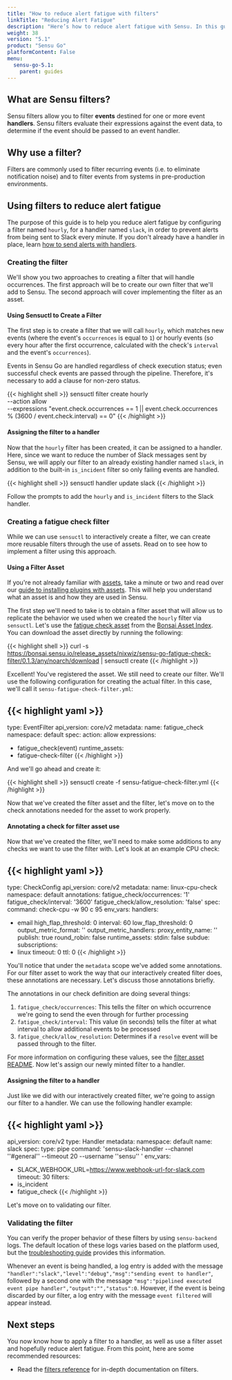 ```yaml
---
title: "How to reduce alert fatigue with filters"
linkTitle: "Reducing Alert Fatigue"
description: "Here’s how to reduce alert fatigue with Sensu. In this guide, you’ll learn about Sensu filters — why to use them, how they reduce alert fatigue, and how to put them into action."
weight: 38
version: "5.1"
product: "Sensu Go"
platformContent: False
menu: 
  sensu-go-5.1:
    parent: guides
---
```


## What are Sensu filters?

Sensu filters allow you to filter **events** destined for one or more event
**handlers**. Sensu filters evaluate their expressions against the event data, to
determine if the event should be passed to an event handler.

## Why use a filter?

Filters are commonly used to filter recurring events (i.e. to eliminate
notification noise) and to filter events from systems in pre-production
environments.

## Using filters to reduce alert fatigue

The purpose of this guide is to help you reduce alert fatigue by configuring a
filter named `hourly`, for a handler named `slack`, in order to prevent alerts
from being sent to Slack every minute. If you don't already have a handler in
place, learn [how to send alerts with handlers][3].

### Creating the filter

We'll show you two approaches to creating a filter that will handle occurrences. The first approach will be to create our own filter that we'll add to Sensu. The second approach will cover implementing the filter as an asset.

#### Using Sensuctl to Create a Filter

The first step is to create a filter that we will call `hourly`, which matches
new events (where the event's `occurrences` is equal to `1`) or hourly events
(so every hour after the first occurrence, calculated with the check's
`interval` and the event's `occurrences`).

Events in Sensu Go are handled regardless of
check execution status; even successful check events are passed through the
pipeline. Therefore, it's necessary to add a clause for non-zero status.

{{< highlight shell >}}
sensuctl filter create hourly \
--action allow \
--expressions "event.check.occurrences == 1 || event.check.occurrences % (3600 / event.check.interval) == 0"
{{< /highlight >}}

#### Assigning the filter to a handler

Now that the `hourly` filter has been created, it can be assigned to a handler.
Here, since we want to reduce the number of Slack messages sent by Sensu, we will apply
our filter to an already existing handler named `slack`, in addition to the
built-in `is_incident` filter so only failing events are handled.

{{< highlight shell >}}
sensuctl handler update slack
{{< /highlight >}}

Follow the prompts to add the `hourly` and `is_incident` filters to the Slack
handler.

### Creating a fatigue check filter

While we can use `sensuctl` to interactively create a filter, we can create more reusable filters through the use of assets. Read on to see how to implement a filter using this approach. 

#### Using a Filter Asset

If you're not already familiar with [assets][asset-reference], take a minute or two and read over our [guide to installing plugins with assets][asset-guide]. This will help you understand what an asset is and how they are used in Sensu. 

The first step we'll need to take is to obtain a filter asset that will allow us to replicate the behavior we used when we created the `hourly` filter via `sensuctl`. Let's use the [fatigue check asset][fatigue-check-asset] from the [Bonsai Asset Index][bonsai-io]. You can download the asset directly by running the following:

{{< highlight shell >}}
curl -s https://bonsai.sensu.io/release_assets/nixwiz/sensu-go-fatigue-check-filter/0.1.3/any/noarch/download | sensuctl create
{{< /highlight >}}

Excellent! You've registered the asset. We still need to create our filter. We'll use the following configuration for creating the actual filter. In this case, we'll call it `sensu-fatigue-check-filter.yml`:

{{< highlight yaml >}}
---
type: EventFilter
api_version: core/v2
metadata:
  name: fatigue_check
  namespace: default
spec:
  action: allow
  expressions:
  - fatigue_check(event)
  runtime_assets:
  - fatigue-check-filter
{{< /highlight >}}

And we'll go ahead and create it:

{{< highlight shell >}}
sensuctl create -f sensu-fatigue-check-filter.yml
{{< /highlight >}}

Now that we've created the filter asset and the filter, let's move on to the check annotations needed for the asset to work properly. 

#### Annotating a check for filter asset use

Now that we've created the filter, we'll need to make some additions to any checks we want to use the filter with. Let's look at an example CPU check:

{{< highlight yaml >}}
---
type: CheckConfig
api_version: core/v2
metadata:
  name: linux-cpu-check
  namespace: default
  annotations:
    fatigue_check/occurrences: '1'
    fatigue_check/interval: '3600'
    fatigue_check/allow_resolution: 'false'
spec:
  command: check-cpu -w 90 c 95
  env_vars: 
  handlers:
  - email
  high_flap_threshold: 0
  interval: 60
  low_flap_threshold: 0
  output_metric_format: ''
  output_metric_handlers: 
  proxy_entity_name: ''
  publish: true
  round_robin: false
  runtime_assets: 
  stdin: false
  subdue: 
  subscriptions:
  - linux
  timeout: 0
  ttl: 0
{{< /highlight >}}

You'll notice that under the `metadata` scope we've added some annotations. For our filter asset to work the way that our interactively created filter does, these annotations are necessary.  Let's discuss those annotations briefly.

The annotations in our check definition are doing several things: 

1. `fatigue_check/occurrences`: This tells the filter on which occurrence we're going to send the even through for further processing
2. `fatigue_check/interval`: This value (in seconds) tells the filter at what interval to allow additional events to be processed
3. `fatigue_check/allow_resolution`: Determines if a `resolve` event will be passed through to the filter.

For more information on configuring these values, see the [filter asset README][fatigue-check-configuration]. Now let's assign our newly minted filter to a handler.

#### Assigning the filter to a handler

Just like we did with our interactively created filter, we're going to assign our filter to a handler. We can use the following handler example:

{{< highlight yaml >}}
---
api_version: core/v2
type: Handler
metadata:
  namespace: default
  name: slack
spec:
  type: pipe
  command: 'sensu-slack-handler --channel ''#general'' --timeout 20 --username ''sensu'' '
  env_vars:
  - SLACK_WEBHOOK_URL=https://www.webhook-url-for-slack.com
  timeout: 30
  filters:
  - is_incident
  - fatigue_check
{{< /highlight >}}

Let's move on to validating our filter.

### Validating the filter

You can verify the proper behavior of these filters by using `sensu-backend` logs.
The default location of these logs varies based on the platform used, but the
[troubleshooting guide][2] provides this information.

Whenever an event is being handled, a log entry is added with the message
`"handler":"slack","level":"debug","msg":"sending event to handler"`, followed by
a second one with the message `"msg":"pipelined executed event pipe
handler","output":"","status":0`. However, if the event is being discarded by
our filter, a log entry with the message `event filtered` will appear instead.

## Next steps

You now know how to apply a filter to a handler, as well as use a filter asset and hopefully reduce alert
fatigue. From this point, here are some recommended resources:

* Read the [filters reference][1] for in-depth
  documentation on filters. 

[1]:  ../../reference/filters
[2]: ../troubleshooting#log-file-locations
[3]: ../send-slack-alerts

<!--Supplemental Links-->
[asset-reference]: ../../reference/assets/ 
[asset-guide]: ../install-check-executables-with-assets/
[fatigue-check-asset]: https://bonsai.sensu.io/assets/nixwiz/sensu-go-fatigue-check-filter
[bonsai-io]: https://bonsai.sensu.io/
[fatigue-check-configuration]: https://github.com/nixwiz/sensu-go-fatigue-check-filter#configuration
